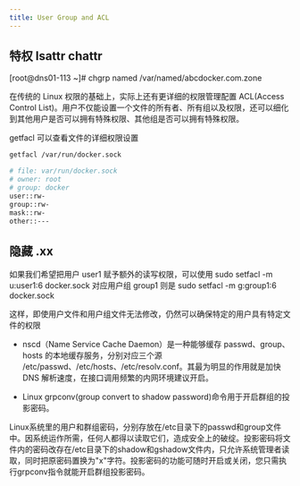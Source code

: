 ```yaml
---
title: User Group and ACL
---
```


## 特权 lsattr chattr



[root@dns01-113 ~]# chgrp named /var/named/abcdocker.com.zone 

在传统的 Linux 权限的基础上，实际上还有更详细的权限管理配置 ACL(Access Control List)。用户不仅能设置一个文件的所有者、所有组以及权限，还可以细化到其他用户是否可以拥有特殊权限、其他组是否可以拥有特殊权限。

getfacl 可以查看文件的详细权限设置
```bash
getfacl /var/run/docker.sock

# file: var/run/docker.sock
# owner: root
# group: docker
user::rw-
group::rw-
mask::rw-
other::---
```


## 隐藏 .xx


如果我们希望把用户 user1 赋予额外的读写权限，可以使用 sudo setfacl -m u:user1:6 docker.sock
对应用户组 group1 则是 sudo setfacl -m g:group1:6 docker.sock


这样，即使用户文件和用户组文件无法修改，仍然可以确保特定的用户具有特定文件的权限


- nscd（Name Service Cache Daemon）是一种能够缓存 passwd、group、hosts 的本地缓存服务，分别对应三个源 /etc/passwd、/etc/hosts、/etc/resolv.conf。其最为明显的作用就是加快 DNS 解析速度，在接口调用频繁的内网环境建议开启。

- Linux grpconv(group convert to shadow password)命令用于开启群组的投影密码。

Linux系统里的用户和群组密码，分别存放在/etc目录下的passwd和group文件中。因系统运作所需，任何人都得以读取它们，造成安全上的破绽。投影密码将文件内的密码改存在/etc目录下的shadow和gshadow文件内，只允许系统管理者读取，同时把原密码置换为"x"字符。投影密码的功能可随时开启或关闭，您只需执行grpconv指令就能开启群组投影密码。
